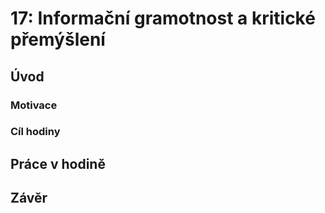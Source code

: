 # 17: Informační gramotnost a kritické přemýšlení

## Úvod

### Motivace

### Cíl hodiny

## Práce v hodině

## Závěr
